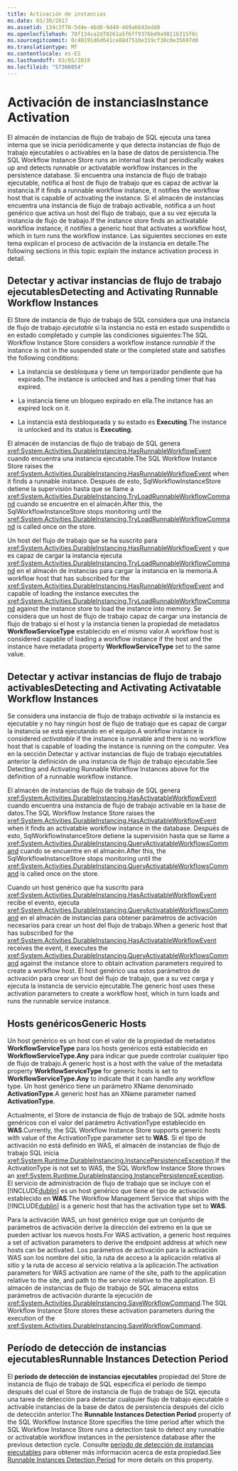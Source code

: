 ```yaml
---
title: Activación de instancias
ms.date: 03/30/2017
ms.assetid: 134c3f70-5d4e-46d0-9d49-469a6643edd8
ms.openlocfilehash: 78f134ca2d78261a5f6ff9376bd9a98116315f0c
ms.sourcegitcommit: 0c48191d6d641ce88d7510e319cf38c0e35697d0
ms.translationtype: MT
ms.contentlocale: es-ES
ms.lasthandoff: 03/05/2019
ms.locfileid: "57366054"
---
```

# <a name="instance-activation"></a><span data-ttu-id="163ae-102">Activación de instancias</span><span class="sxs-lookup"><span data-stu-id="163ae-102">Instance Activation</span></span>
<span data-ttu-id="163ae-103">El almacén de instancias de flujo de trabajo de SQL ejecuta una tarea interna que se inicia periódicamente y que detecta instancias de flujo de trabajo ejecutables o activables en la base de datos de persistencia.</span><span class="sxs-lookup"><span data-stu-id="163ae-103">The SQL Workflow Instance Store runs an internal task that periodically wakes up and detects runnable or activatable workflow instances in the persistence database.</span></span> <span data-ttu-id="163ae-104">Si encuentra una instancia de flujo de trabajo ejecutable, notifica al host de flujo de trabajo que es capaz de activar la instancia.</span><span class="sxs-lookup"><span data-stu-id="163ae-104">If it finds a runnable workflow instance, it notifies the workflow host that is capable of activating the instance.</span></span> <span data-ttu-id="163ae-105">Si el almacén de instancias encuentra una instancia de flujo de trabajo activable, notifica a un host genérico que activa un host del flujo de trabajo, que a su vez ejecuta la instancia de flujo de trabajo.</span><span class="sxs-lookup"><span data-stu-id="163ae-105">If the instance store finds an activatable workflow instance, it notifies a generic host that activates a workflow host, which in turn runs the workflow instance.</span></span> <span data-ttu-id="163ae-106">Las siguientes secciones en este tema explican el proceso de activación de la instancia en detalle.</span><span class="sxs-lookup"><span data-stu-id="163ae-106">The following sections in this topic explain the instance activation process in detail.</span></span>  
  
## <a name="RunnableSection"></a> <span data-ttu-id="163ae-107">Detectar y activar instancias de flujo de trabajo ejecutables</span><span class="sxs-lookup"><span data-stu-id="163ae-107">Detecting and Activating Runnable Workflow Instances</span></span>  
 <span data-ttu-id="163ae-108">El Store de instancia de flujo de trabajo de SQL considera que una instancia de flujo de trabajo *ejecutable* si la instancia no está en estado suspendido o en estado completado y cumple las condiciones siguientes:</span><span class="sxs-lookup"><span data-stu-id="163ae-108">The SQL Workflow Instance Store considers a workflow instance *runnable* if the instance is not in the suspended state or the completed state and satisfies the following conditions:</span></span>  
  
-   <span data-ttu-id="163ae-109">La instancia se desbloquea y tiene un temporizador pendiente que ha expirado.</span><span class="sxs-lookup"><span data-stu-id="163ae-109">The instance is unlocked and has a pending timer that has expired.</span></span>  
  
-   <span data-ttu-id="163ae-110">La instancia tiene un bloqueo expirado en ella.</span><span class="sxs-lookup"><span data-stu-id="163ae-110">The instance has an expired lock on it.</span></span>  
  
-   <span data-ttu-id="163ae-111">La instancia está desbloqueada y su estado es **Executing**.</span><span class="sxs-lookup"><span data-stu-id="163ae-111">The instance is unlocked and its status is **Executing**.</span></span>  
  
 <span data-ttu-id="163ae-112">El almacén de instancias de flujo de trabajo de SQL genera <xref:System.Activities.DurableInstancing.HasRunnableWorkflowEvent> cuando encuentra una instancia ejecutable.</span><span class="sxs-lookup"><span data-stu-id="163ae-112">The SQL Workflow Instance Store raises the <xref:System.Activities.DurableInstancing.HasRunnableWorkflowEvent> when it finds a runnable instance.</span></span> <span data-ttu-id="163ae-113">Después de esto, SqlWorkflowInstanceStore detiene la supervisión hasta que se llame a <xref:System.Activities.DurableInstancing.TryLoadRunnableWorkflowCommand> cuando se encuentre en el almacén.</span><span class="sxs-lookup"><span data-stu-id="163ae-113">After this, the SqlWorkflowInstanceStore stops monitoring until the <xref:System.Activities.DurableInstancing.TryLoadRunnableWorkflowCommand> is called once on the store.</span></span>  
  
 <span data-ttu-id="163ae-114">Un host del flujo de trabajo que se ha suscrito para <xref:System.Activities.DurableInstancing.HasRunnableWorkflowEvent> y que es capaz de cargar la instancia ejecuta <xref:System.Activities.DurableInstancing.TryLoadRunnableWorkflowCommand> en el almacén de instancias para cargar la instancia en la memoria.</span><span class="sxs-lookup"><span data-stu-id="163ae-114">A workflow host that has subscribed for the <xref:System.Activities.DurableInstancing.HasRunnableWorkflowEvent> and capable of loading the instance executes the <xref:System.Activities.DurableInstancing.TryLoadRunnableWorkflowCommand> against the instance store to load the instance into memory.</span></span> <span data-ttu-id="163ae-115">Se considera que un host de flujo de trabajo capaz de cargar una instancia de flujo de trabajo si el host y la instancia tienen la propiedad de metadatos **WorkflowServiceType** establecido en el mismo valor.</span><span class="sxs-lookup"><span data-stu-id="163ae-115">A workflow host is considered capable of loading a workflow instance if the host and the instance have metadata property **WorkflowServiceType** set to the same value.</span></span>  
  
## <a name="detecting-and-activating-activatable-workflow-instances"></a><span data-ttu-id="163ae-116">Detectar y activar instancias de flujo de trabajo activables</span><span class="sxs-lookup"><span data-stu-id="163ae-116">Detecting and Activating Activatable Workflow Instances</span></span>  
 <span data-ttu-id="163ae-117">Se considera una instancia de flujo de trabajo *activable* si la instancia es ejecutable y no hay ningún host de flujo de trabajo que es capaz de cargar la instancia se está ejecutando en el equipo.</span><span class="sxs-lookup"><span data-stu-id="163ae-117">A workflow instance is considered *activatable* if the instance is runnable and there is no workflow host that is capable of loading the instance is running on the computer.</span></span> <span data-ttu-id="163ae-118">Vea en la sección Detectar y activar instancias de flujo de trabajo ejecutables anterior la definición de una instancia de flujo de trabajo ejecutable.</span><span class="sxs-lookup"><span data-stu-id="163ae-118">See Detecting and Activating Runnable Workflow Instances above for the definition of a runnable workflow instance.</span></span>  
  
 <span data-ttu-id="163ae-119">El almacén de instancias de flujo de trabajo de SQL genera <xref:System.Activities.DurableInstancing.HasActivatableWorkflowEvent> cuando encuentra una instancia de flujo de trabajo activable en la base de datos.</span><span class="sxs-lookup"><span data-stu-id="163ae-119">The SQL Workflow Instance Store raises the <xref:System.Activities.DurableInstancing.HasActivatableWorkflowEvent> when it finds an activatable workflow instance in the database.</span></span> <span data-ttu-id="163ae-120">Después de esto, SqlWorkflowInstanceStore detiene la supervisión hasta que se llame a <xref:System.Activities.DurableInstancing.QueryActivatableWorkflowsCommand> cuando se encuentre en el almacén.</span><span class="sxs-lookup"><span data-stu-id="163ae-120">After this, the SqlWorkflowInstanceStore stops monitoring until the <xref:System.Activities.DurableInstancing.QueryActivatableWorkflowsCommand> is called once on the store.</span></span>  
  
 <span data-ttu-id="163ae-121">Cuando un host genérico que ha suscrito para <xref:System.Activities.DurableInstancing.HasActivatableWorkflowEvent> recibe el evento, ejecuta <xref:System.Activities.DurableInstancing.QueryActivatableWorkflowsCommand> en el almacén de instancias para obtener parámetros de activación necesarios para crear un host del flujo de trabajo.</span><span class="sxs-lookup"><span data-stu-id="163ae-121">When a generic host that has subscribed for the <xref:System.Activities.DurableInstancing.HasActivatableWorkflowEvent> receives the event, it executes the <xref:System.Activities.DurableInstancing.QueryActivatableWorkflowsCommand> against the instance store to obtain activation parameters required to create a workflow host.</span></span> <span data-ttu-id="163ae-122">El host genérico usa estos parámetros de activación para crear un host del flujo de trabajo, que a su vez carga y ejecuta la instancia de servicio ejecutable.</span><span class="sxs-lookup"><span data-stu-id="163ae-122">The generic host uses these activation parameters to create a workflow host, which in turn loads and runs the runnable service instance.</span></span>  
  
## <a name="generic-hosts"></a><span data-ttu-id="163ae-123">Hosts genéricos</span><span class="sxs-lookup"><span data-stu-id="163ae-123">Generic Hosts</span></span>  
 <span data-ttu-id="163ae-124">Un host genérico es un host con el valor de la propiedad de metadatos **WorkflowServiceType** para los hosts genéricos está establecido en **WorkflowServiceType.Any** para indicar que puede controlar cualquier tipo de flujo de trabajo.</span><span class="sxs-lookup"><span data-stu-id="163ae-124">A generic host is a host with the value of the metadata property **WorkflowServiceType** for generic hosts is set to **WorkflowServiceType.Any** to indicate that it can handle any workflow type.</span></span> <span data-ttu-id="163ae-125">Un host genérico tiene un parámetro XName denominado **ActivationType**.</span><span class="sxs-lookup"><span data-stu-id="163ae-125">A generic host has an XName parameter named **ActivationType**.</span></span>  
  
 <span data-ttu-id="163ae-126">Actualmente, el Store de instancia de flujo de trabajo de SQL admite hosts genéricos con el valor del parámetro ActivationType establecido en **WAS**.</span><span class="sxs-lookup"><span data-stu-id="163ae-126">Currently, the SQL Workflow Instance Store supports generic hosts with value of the ActivationType parameter set to **WAS**.</span></span> <span data-ttu-id="163ae-127">Si el tipo de activación no está definido en WAS, el almacén de instancias de flujo de trabajo SQL inicia <xref:System.Runtime.DurableInstancing.InstancePersistenceException>.</span><span class="sxs-lookup"><span data-stu-id="163ae-127">If the ActivationType is not set to WAS, the SQL Workflow Instance Store throws an <xref:System.Runtime.DurableInstancing.InstancePersistenceException>.</span></span> <span data-ttu-id="163ae-128">El servicio de administración de flujo de trabajo que se incluye con el [!INCLUDE[dublin](../../../includes/dublin-md.md)] es un host genérico que tiene el tipo de activación establecido en **WAS**.</span><span class="sxs-lookup"><span data-stu-id="163ae-128">The Workflow Management Service that ships with the [!INCLUDE[dublin](../../../includes/dublin-md.md)] is a generic host that has the activation type set to **WAS**.</span></span>  
  
 <span data-ttu-id="163ae-129">Para la activación WAS, un host genérico exige que un conjunto de parámetros de activación derive la dirección del extremo en la que se pueden activar los nuevos hosts.</span><span class="sxs-lookup"><span data-stu-id="163ae-129">For WAS activation, a generic host requires a set of activation parameters to derive the endpoint address at which new hosts can be activated.</span></span> <span data-ttu-id="163ae-130">Los parámetros de activación para la activación WAS son los nombre del sitio, la ruta de acceso a la aplicación relativa al sitio y la ruta de acceso al servicio relativa a la aplicación.</span><span class="sxs-lookup"><span data-stu-id="163ae-130">The activation parameters for WAS activation are name of the site, path to the application relative to the site, and path to the service relative to the application.</span></span> <span data-ttu-id="163ae-131">El almacén de instancias de flujo de trabajo de SQL almacena estos parámetros de activación durante la ejecución de <xref:System.Activities.DurableInstancing.SaveWorkflowCommand>.</span><span class="sxs-lookup"><span data-stu-id="163ae-131">The SQL Workflow Instance Store stores these activation parameters during the execution of the <xref:System.Activities.DurableInstancing.SaveWorkflowCommand>.</span></span>  
  
## <a name="runnable-instances-detection-period"></a><span data-ttu-id="163ae-132">Período de detección de instancias ejecutables</span><span class="sxs-lookup"><span data-stu-id="163ae-132">Runnable Instances Detection Period</span></span>  
 <span data-ttu-id="163ae-133">El **período de detección de instancias ejecutables** propiedad del Store de instancia de flujo de trabajo de SQL especifica el período de tiempo después del cual el Store de instancia de flujo de trabajo de SQL ejecuta una tarea de detección para detectar cualquier flujo de trabajo ejecutable o activable instancias de la base de datos de persistencia después del ciclo de detección anterior.</span><span class="sxs-lookup"><span data-stu-id="163ae-133">The **Runnable Instances Detection Period** property of the SQL Workflow Instance Store specifies the time period after which the SQL Workflow Instance Store runs a detection task to detect any runnable or activatable workflow instances in the persistence database after the previous detection cycle.</span></span> <span data-ttu-id="163ae-134">Consulte [período de detección de instancias ejecutables](../../../docs/framework/windows-workflow-foundation/runnable-instances-detection-period.md) para obtener más información acerca de esta propiedad.</span><span class="sxs-lookup"><span data-stu-id="163ae-134">See [Runnable Instances Detection Period](../../../docs/framework/windows-workflow-foundation/runnable-instances-detection-period.md) for more details on this property.</span></span>
